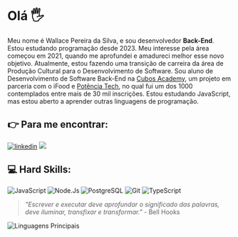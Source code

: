 # Olá 🖐️

Meu nome é Wallace Pereira da Silva, e sou desenvolvedor **Back-End**. Estou estudando programação desde 2023. Meu interesse pela área começou em 2021, quando me aprofundei e amadureci melhor esse novo objetivo. Atualmente, estou fazendo uma transição de carreira da área de Produção Cultural para o Desenvolvimento de Software. Sou aluno de Desenvolvimento de Software Back-End na [Cubos Academy](https://cubos.academy/), um projeto em parceria com o iFood e [Potência Tech](https://potenciatech.com.br/), no qual fui um dos 1000 contemplados entre mais de 30 mil inscrições. Estou estudando JavaScript, mas estou aberto a aprender outras linguagens de programação.


## 👉 Para me encontrar:
[![linkedin](https://img.shields.io/badge/LinkedIn-0D1017?style=for-the-badge&logo=linkedin&logoColor=0077B5)](https://www.linkedin.com/in/wallace-pereira-s/)
<a href="mailto:w.wallacepereira09@gmail.com"> <image src="https://img.shields.io/badge/Gmail-0D1017?style=for-the-badge&logo=gmail&logoColor=D14836" /> </a>


## 💻 Hard Skills:
![JavaScript](https://img.shields.io/badge/JavaScript-0D1017?style=for-the-badge&logo=javascript&logoColor=F7DF1E)
![Node.Js](https://img.shields.io/badge/Node%20js-0D1017?style=for-the-badge&logo=nodedotjs&logoColor=339933)
![PostgreSQL](https://img.shields.io/badge/PostgreSQL-0D1017?style=for-the-badge&logo=postgresql&logoColor=316192)
![Git](https://img.shields.io/badge/GIT-0D1017?style=for-the-badge&logo=git&logoColor=E44C30)
![TypeScript](https://img.shields.io/badge/TypeScript-0D1017?style=for-the-badge&logo=typescript&logoColor=007ACC)


> *"Escrever e executar deve aprofundar o significado das palavras, deve iluminar, transfixar e transformar."* - Bell Hooks


![Linguagens Principais](https://github-readme-stats.vercel.app/api/top-langs/?username=WallacePereiraS&theme=one_dark_pro&custom_title=Linguagens%20%Principais&bg_color=0D1017)

